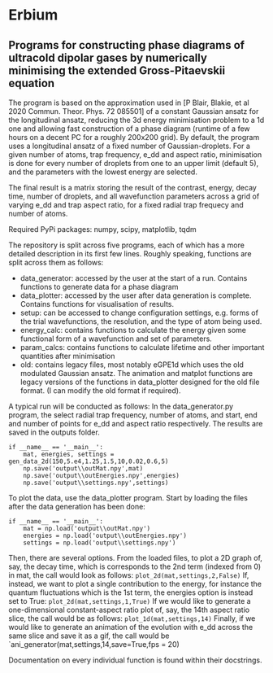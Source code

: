 # Erbium #
## Programs for constructing phase diagrams of ultracold dipolar gases by numerically minimising the extended Gross-Pitaevskii equation ##
The program is based on the approximation used in [P Blair, Blakie, et al 2020 Commun. Theor. Phys. 72 085501] of a constant Gaussian ansatz
for the longitudinal ansatz, reducing the 3d energy minimisation problem to a 1d one and allowing fast construction of a phase diagram
(runtime of a few hours on a decent PC for a roughly 200x200 grid). By default, the program uses a longitudinal ansatz of a fixed number of
Gaussian-droplets. For a given number of atoms, trap frequency, e_dd and aspect ratio, minimisation is done for every number of droplets
from one to an upper limit (default 5), and the parameters with the lowest energy are selected.

The final result is a matrix storing the result of the contrast, energy, decay time, number of droplets, and all wavefunction parameters
across a grid of varying e_dd and trap aspect ratio, for a fixed radial trap frequecy and number of atoms.

Required PyPi packages: numpy, scipy, matplotlib, tqdm

The repository is split across five programs, each of which has a more detailed description in its first few lines.
Roughly speaking, functions are split across them as follows:
* data_generator: accessed by the user at the start of a run. Contains functions to generate data for a phase diagram
* data_plotter: accessed by the user after data generation is complete. Contains functions for visualisation of results.
* setup: can be accessed to change configuration settings, e.g. forms of the trial wavefunctions, the resolution, and the type of atom being used.
* energy_calc: contains functions to calculate the energy given some functional form of a wavefunction and set of parameters.
* param_calcs: contains functions to calculate lifetime and other important quantities after minimisation
* old: contains legacy files, most notably eGPE1d which uses the old modulated Gaussian ansatz. The animation and matplot functions
  are legacy versions of the functions in data_plotter designed for the old file format. (I can modify the old format if required).

A typical run will be conducted as follows:
In the data_generator.py program, the select radial trap frequency, number of atoms, and start, end and number of points for e_dd
and aspect ratio respectively. The results are saved in the outputs folder.
```
if __name__ == '__main__':
    mat, energies, settings = gen_data_2d(150,5.e4,1.25,1.5,10,0.02,0.6,5)
    np.save('output\\outMat.npy',mat)
    np.save('output\\outEnergies.npy',energies)
    np.save('output\\settings.npy',settings)
```

To plot the data, use the data_plotter program. Start by loading the files after the data generation has been done:
```
if __name__ == '__main__':
    mat = np.load('output\\outMat.npy')
    energies = np.load('output\\outEnergies.npy')
    settings = np.load('output\\settings.npy')
```
Then, there are several options. From the loaded files, to plot a 2D graph of, say, the decay time, which is corresponds to the 2nd term
(indexed from 0) in mat, the call would look as follows:
`plot_2d(mat,settings,2,False)`
If, instead, we want to plot a single contribution to the energy, for instance the quantum fluctuations which is the 1st term, the energies
option is instead set to True:
`plot_2d(mat,settings,1,True)`
If we would like to generate a one-dimensional constant-aspect ratio plot of, say, the 14th aspect ratio slice, the call would be as follows:
`plot_1d(mat,settings,14)`
Finally, if we would like to generate an animation of the evolution with e_dd across the same slice and save it as a gif, the call would be
`ani_generator(mat,settings,14,save=True,fps = 20)

Documentation on every individual function is found within their docstrings.
